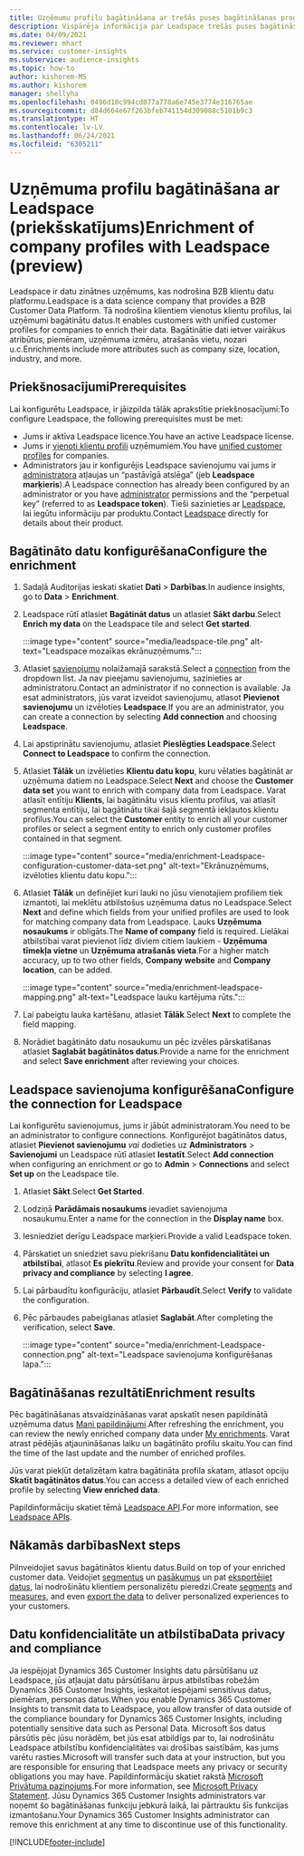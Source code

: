 ```yaml
---
title: Uzņēmumu profilu bagātināšana ar trešās puses bagātināšanas programmu Leadspace
description: Vispārēja informācija par Leadspace trešās puses bagātināšanu.
ms.date: 04/09/2021
ms.reviewer: mhart
ms.service: customer-insights
ms.subservice: audience-insights
ms.topic: how-to
author: kishorem-MS
ms.author: kishorem
manager: shellyha
ms.openlocfilehash: 0496d10c994cd077a778a6e745e3774e316765ae
ms.sourcegitcommit: d84d664e67f263bfeb741154d309088c5101b9c3
ms.translationtype: HT
ms.contentlocale: lv-LV
ms.lasthandoff: 06/24/2021
ms.locfileid: "6305211"
---
```

# <a name="enrichment-of-company-profiles-with-leadspace-preview"></a><span data-ttu-id="19c8f-103">Uzņēmuma profilu bagātināšana ar Leadspace (priekšskatījums)</span><span class="sxs-lookup"><span data-stu-id="19c8f-103">Enrichment of company profiles with Leadspace (preview)</span></span>

<span data-ttu-id="19c8f-104">Leadspace ir datu zinātnes uzņēmums, kas nodrošina B2B klientu datu platformu.</span><span class="sxs-lookup"><span data-stu-id="19c8f-104">Leadspace is a data science company that provides a B2B Customer Data Platform.</span></span> <span data-ttu-id="19c8f-105">Tā nodrošina klientiem vienotus klientu profilus, lai uzņēmumi bagātinātu datus.</span><span class="sxs-lookup"><span data-stu-id="19c8f-105">It enables customers with unified customer profiles for companies to enrich their data.</span></span> <span data-ttu-id="19c8f-106">Bagātinātie dati ietver vairākus atribūtus, piemēram, uzņēmuma izmēru, atrašanās vietu, nozari u.c.</span><span class="sxs-lookup"><span data-stu-id="19c8f-106">Enrichments include more attributes such as company size, location, industry, and more.</span></span>

## <a name="prerequisites"></a><span data-ttu-id="19c8f-107">Priekšnosacījumi</span><span class="sxs-lookup"><span data-stu-id="19c8f-107">Prerequisites</span></span>

<span data-ttu-id="19c8f-108">Lai konfigurētu Leadspace, ir jāizpilda tālāk aprakstītie priekšnosacījumi:</span><span class="sxs-lookup"><span data-stu-id="19c8f-108">To configure Leadspace, the following prerequisites must be met:</span></span>

- <span data-ttu-id="19c8f-109">Jums ir aktīva Leadspace licence.</span><span class="sxs-lookup"><span data-stu-id="19c8f-109">You have an active Leadspace license.</span></span>
- <span data-ttu-id="19c8f-110">Jums ir [vienoti klientu profili](customer-profiles.md) uzņēmumiem.</span><span class="sxs-lookup"><span data-stu-id="19c8f-110">You have [unified customer profiles](customer-profiles.md) for companies.</span></span>
- <span data-ttu-id="19c8f-111">Administrators jau ir konfigurējis Leadspace savienojumu vai jums ir [administratora](permissions.md#administrator) atļaujas un “pastāvīgā atslēga” (jeb **Leadspace marķieris**).</span><span class="sxs-lookup"><span data-stu-id="19c8f-111">A Leadspace connection has already been configured by an administrator or you have [administrator](permissions.md#administrator) permissions and the “perpetual key” (referred to as **Leadspace token**).</span></span> <span data-ttu-id="19c8f-112">Tieši sazinieties ar [Leadspace](https://www.leadspace.com/products/leadspace-on-demand/), lai iegūtu informāciju par produktu.</span><span class="sxs-lookup"><span data-stu-id="19c8f-112">Contact [Leadspace](https://www.leadspace.com/products/leadspace-on-demand/) directly for details about their product.</span></span>

## <a name="configure-the-enrichment"></a><span data-ttu-id="19c8f-113">Bagātināto datu konfigurēšana</span><span class="sxs-lookup"><span data-stu-id="19c8f-113">Configure the enrichment</span></span>

1. <span data-ttu-id="19c8f-114">Sadaļā Auditorijas ieskati skatiet **Dati** > **Darbības**.</span><span class="sxs-lookup"><span data-stu-id="19c8f-114">In audience insights, go to **Data** > **Enrichment**.</span></span>

1. <span data-ttu-id="19c8f-115">Leadspace rūtī atlasiet **Bagātināt datus** un atlasiet **Sākt darbu**.</span><span class="sxs-lookup"><span data-stu-id="19c8f-115">Select **Enrich my data** on the Leadspace tile and select **Get started**.</span></span>

   :::image type="content" source="media/leadspace-tile.png" alt-text="Leadspace mozaīkas ekrānuzņēmums.":::

1. <span data-ttu-id="19c8f-117">Atlasiet [savienojumu](connections.md) nolaižamajā sarakstā.</span><span class="sxs-lookup"><span data-stu-id="19c8f-117">Select a [connection](connections.md) from the dropdown list.</span></span> <span data-ttu-id="19c8f-118">Ja nav pieejamu savienojumu, sazinieties ar administratoru.</span><span class="sxs-lookup"><span data-stu-id="19c8f-118">Contact an administrator if no connection is available.</span></span> <span data-ttu-id="19c8f-119">Ja esat administrators, jūs varat izveidot savienojumu, atlasot **Pievienot savienojumu** un izvēloties **Leadspace**.</span><span class="sxs-lookup"><span data-stu-id="19c8f-119">If you are an administrator, you can create a connection by selecting **Add connection** and choosing **Leadspace**.</span></span> 

1. <span data-ttu-id="19c8f-120">Lai apstiprinātu savienojumu, atlasiet **Pieslēgties Leadspace**.</span><span class="sxs-lookup"><span data-stu-id="19c8f-120">Select **Connect to Leadspace** to confirm the connection.</span></span>

1. <span data-ttu-id="19c8f-121">Atlasiet **Tālāk** un izvēlieties **Klientu datu kopu**, kuru vēlaties bagātināt ar uzņēmuma datiem no Leadspace.</span><span class="sxs-lookup"><span data-stu-id="19c8f-121">Select **Next** and choose the **Customer data set** you want to enrich with company data from Leadspace.</span></span> <span data-ttu-id="19c8f-122">Varat atlasīt entītiju **Klients**, lai bagātinātu visus klientu profilus, vai atlasīt segmenta entītiju, lai bagātinātu tikai šajā segmentā iekļautos klientu profilus.</span><span class="sxs-lookup"><span data-stu-id="19c8f-122">You can select the **Customer** entity to enrich all your customer profiles or select a segment entity to enrich only customer profiles contained in that segment.</span></span>

    :::image type="content" source="media/enrichment-Leadspace-configuration-customer-data-set.png" alt-text="Ekrānuzņēmums, izvēloties klientu datu kopu.":::

1. <span data-ttu-id="19c8f-124">Atlasiet **Tālāk** un definējiet kuri lauki no jūsu vienotajiem profiliem tiek izmantoti, lai meklētu atbilstošus uzņēmuma datus no Leadspace.</span><span class="sxs-lookup"><span data-stu-id="19c8f-124">Select **Next** and define which fields from your unified profiles are used to look for matching company data from Leadspace.</span></span> <span data-ttu-id="19c8f-125">Lauks **Uzņēmuma nosaukums** ir obligāts.</span><span class="sxs-lookup"><span data-stu-id="19c8f-125">The **Name of company** field is required.</span></span> <span data-ttu-id="19c8f-126">Lielākai atbilstībai varat pievienot līdz diviem citiem laukiem - **Uzņēmuma tīmekļa vietne** un **Uzņēmuma atrašanās vieta**.</span><span class="sxs-lookup"><span data-stu-id="19c8f-126">For a higher match accuracy, up to two other fields, **Company website** and **Company location**, can be added.</span></span>

   :::image type="content" source="media/enrichment-leadspace-mapping.png" alt-text="Leadspace lauku kartējuma rūts.":::

1. <span data-ttu-id="19c8f-128">Lai pabeigtu lauka kartēšanu, atlasiet **Tālāk**.</span><span class="sxs-lookup"><span data-stu-id="19c8f-128">Select **Next** to complete the field mapping.</span></span>

1. <span data-ttu-id="19c8f-129">Norādiet bagātināto datu nosaukumu un pēc izvēles pārskatīšanas atlasiet **Saglabāt bagātinātos datus**.</span><span class="sxs-lookup"><span data-stu-id="19c8f-129">Provide a name for the enrichment and select **Save enrichment** after reviewing your choices.</span></span>


## <a name="configure-the-connection-for-leadspace"></a><span data-ttu-id="19c8f-130">Leadspace savienojuma konfigurēšana</span><span class="sxs-lookup"><span data-stu-id="19c8f-130">Configure the connection for Leadspace</span></span> 

<span data-ttu-id="19c8f-131">Lai konfigurētu savienojumus, jums ir jābūt administratoram.</span><span class="sxs-lookup"><span data-stu-id="19c8f-131">You need to be an administrator to configure connections.</span></span> <span data-ttu-id="19c8f-132">Konfigurējot bagātinātos datus, atlasiet **Pievienot savienojumu** *vai* dodieties uz **Administrators** > **Savienojumi** un Leadspace rūtī atlasiet **Iestatīt**.</span><span class="sxs-lookup"><span data-stu-id="19c8f-132">Select **Add connection** when configuring an enrichment *or* go to **Admin** > **Connections** and select **Set up** on the Leadspace tile.</span></span>

1. <span data-ttu-id="19c8f-133">Atlasiet **Sākt**.</span><span class="sxs-lookup"><span data-stu-id="19c8f-133">Select **Get Started**.</span></span> 

1. <span data-ttu-id="19c8f-134">Lodziņā **Parādāmais nosaukums** ievadiet savienojuma nosaukumu.</span><span class="sxs-lookup"><span data-stu-id="19c8f-134">Enter a name for the connection in the **Display name** box.</span></span>

1. <span data-ttu-id="19c8f-135">Iesniedziet derīgu Leadspace marķieri.</span><span class="sxs-lookup"><span data-stu-id="19c8f-135">Provide a valid Leadspace token.</span></span>

1. <span data-ttu-id="19c8f-136">Pārskatiet un sniedziet savu piekrišanu **Datu konfidencialitātei un atbilstībai**, atlasot **Es piekrītu**.</span><span class="sxs-lookup"><span data-stu-id="19c8f-136">Review and provide your consent for **Data privacy and compliance** by selecting **I agree**.</span></span>

1. <span data-ttu-id="19c8f-137">Lai pārbaudītu konfigurāciju, atlasiet **Pārbaudīt**.</span><span class="sxs-lookup"><span data-stu-id="19c8f-137">Select **Verify** to validate the configuration.</span></span>

1. <span data-ttu-id="19c8f-138">Pēc pārbaudes pabeigšanas atlasiet **Saglabāt**.</span><span class="sxs-lookup"><span data-stu-id="19c8f-138">After completing the verification, select **Save**.</span></span>
   
   :::image type="content" source="media/enrichment-Leadspace-connection.png" alt-text="Leadspace savienojuma konfigurēšanas lapa.":::

## <a name="enrichment-results"></a><span data-ttu-id="19c8f-140">Bagātināšanas rezultāti</span><span class="sxs-lookup"><span data-stu-id="19c8f-140">Enrichment results</span></span>

<span data-ttu-id="19c8f-141">Pēc bagātināšanas atsvaidzināšanas varat apskatīt nesen papildinātā uzņēmuma datus [Mani papildinājumi](enrichment-hub.md).</span><span class="sxs-lookup"><span data-stu-id="19c8f-141">After refreshing the enrichment, you can review the newly enriched company data under [My enrichments](enrichment-hub.md).</span></span> <span data-ttu-id="19c8f-142">Varat atrast pēdējās atjaunināšanas laiku un bagātināto profilu skaitu.</span><span class="sxs-lookup"><span data-stu-id="19c8f-142">You can find the time of the last update and the number of enriched profiles.</span></span>

<span data-ttu-id="19c8f-143">Jūs varat piekļūt detalizētam katra bagātināta profila skatam, atlasot opciju **Skatīt bagātinātos datus**.</span><span class="sxs-lookup"><span data-stu-id="19c8f-143">You can access a detailed view of each enriched profile by selecting **View enriched data**.</span></span>

<span data-ttu-id="19c8f-144">Papildinformāciju skatiet tēmā [Leadspace API](https://support.leadspace.com/hc/en-us/sections/201997649-API).</span><span class="sxs-lookup"><span data-stu-id="19c8f-144">For more information, see [Leadspace APIs](https://support.leadspace.com/hc/en-us/sections/201997649-API).</span></span>

## <a name="next-steps"></a><span data-ttu-id="19c8f-145">Nākamās darbības</span><span class="sxs-lookup"><span data-stu-id="19c8f-145">Next steps</span></span>

<span data-ttu-id="19c8f-146">Pilnveidojiet savus bagātinātos klientu datus.</span><span class="sxs-lookup"><span data-stu-id="19c8f-146">Build on top of your enriched customer data.</span></span> <span data-ttu-id="19c8f-147">Veidojiet [segmentus](segments.md) un [pasākumus](measures.md) un pat [eksportējiet datus](export-destinations.md), lai nodrošinātu klientiem personalizētu pieredzi.</span><span class="sxs-lookup"><span data-stu-id="19c8f-147">Create [segments](segments.md) and [measures](measures.md), and even [export the data](export-destinations.md) to deliver personalized experiences to your customers.</span></span>

## <a name="data-privacy-and-compliance"></a><span data-ttu-id="19c8f-148">Datu konfidencialitāte un atbilstība</span><span class="sxs-lookup"><span data-stu-id="19c8f-148">Data privacy and compliance</span></span>

<span data-ttu-id="19c8f-149">Ja iespējojat Dynamics 365 Customer Insights datu pārsūtīšanu uz Leadspace, jūs atļaujat datu pārsūtīšanu ārpus atbilstības robežām Dynamics 365 Customer Insights, ieskaitot iespējami sensitīvus datus, piemēram, personas datus.</span><span class="sxs-lookup"><span data-stu-id="19c8f-149">When you enable Dynamics 365 Customer Insights to transmit data to Leadspace, you allow transfer of data outside of the compliance boundary for Dynamics 365 Customer Insights, including potentially sensitive data such as Personal Data.</span></span> <span data-ttu-id="19c8f-150">Microsoft šos datus pārsūtīs pēc jūsu norādēm, bet jūs esat atbildīgs par to, lai nodrošinātu Leadspace atbilstību konfidencialitātes vai drošības saistībām, kas jums varētu rasties.</span><span class="sxs-lookup"><span data-stu-id="19c8f-150">Microsoft will transfer such data at your instruction, but you are responsible for ensuring that Leadspace meets any privacy or security obligations you may have.</span></span> <span data-ttu-id="19c8f-151">Papildinformāciju skatiet rakstā [Microsoft Privātuma paziņojums](https://go.microsoft.com/fwlink/?linkid=396732).</span><span class="sxs-lookup"><span data-stu-id="19c8f-151">For more information, see [Microsoft Privacy Statement](https://go.microsoft.com/fwlink/?linkid=396732).</span></span>
<span data-ttu-id="19c8f-152">Jūsu Dynamics 365 Customer Insights administrators var noņemt šo bagātināšanas funkciju jebkurā laikā, lai pārtrauktu šīs funkcijas izmantošanu.</span><span class="sxs-lookup"><span data-stu-id="19c8f-152">Your Dynamics 365 Customer Insights administrator can remove this enrichment at any time to discontinue use of this functionality.</span></span>


[!INCLUDE[footer-include](../includes/footer-banner.md)]
